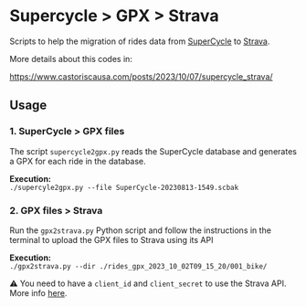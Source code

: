 # Supercycle > GPX > Strava
Scripts to help the migration of rides data from [SuperCycle](http://www.osborntech.com/) to [Strava](https://www.strava.com/).

More details about this codes in:

https://www.castoriscausa.com/posts/2023/10/07/supercycle_strava/

## Usage
### 1. SuperCycle > GPX files
The script `supercycle2gpx.py` reads the SuperCycle database and generates a GPX for each ride in the database.

**Execution:**  
`./supercyle2gpx.py --file SuperCycle-20230813-1549.scbak`

### 2. GPX files > Strava
Run the `gpx2strava.py` Python script and follow the instructions in the terminal to upload the GPX files to Strava using its API

**Execution:**  
`./gpx2strava.py --dir ./rides_gpx_2023_10_02T09_15_20/001_bike/`

⚠️ You need to have a `client_id` and `client_secret` to use the Strava API. More info [here](https://developers.strava.com/docs/getting-started/).
